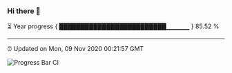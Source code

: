 ### Hi there 👋

⏳ Year progress { █████████████████████████▁▁▁▁▁ } 85.52 %

---

⏰ Updated on Mon, 09 Nov 2020 00:21:57 GMT

![Progress Bar CI](https://github.com/liununu/liununu/workflows/Progress%20Bar%20CI/badge.svg)
